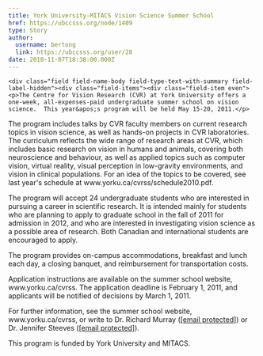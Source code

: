 ```yaml
---
title: York University-MITACS Vision Science Summer School  
href: https://ubccsss.org/node/1409
type: Story
author:
  username: bertong
  link: https://ubccsss.org/user/28
date: 2010-11-07T18:38:00.000Z
---
```



    <div class="field field-name-body field-type-text-with-summary field-label-hidden"><div class="field-items"><div class="field-item even"><p>The Centre for Vision Research (CVR) at York University offers a one-week, all-expenses-paid undergraduate summer school on vision science.  This year&apos;s program will be held May 15-20, 2011.</p>
<p>The program includes talks by CVR faculty members on current research topics in vision science, as well as hands-on projects in CVR laboratories.  The curriculum reflects the wide range of research areas at CVR, which includes basic research on vision in humans and animals, covering both neuroscience and behaviour, as well as applied topics such as computer vision, virtual reality, visual perception in low-gravity environments, and vision in clinical populations.  For an idea of the topics to be covered, see last year&apos;s schedule at www.yorku.ca/cvrss/schedule2010.pdf.</p>
<p>The program will accept 24 undergraduate students who are interested in pursuing a career in scientific research.  It is intended mainly for students who are planning to apply to graduate school in the fall of 2011 for admission in 2012, and who are interested in investigating vision science as a possible area of research.  Both Canadian and international students are encouraged to apply.</p>
<p>The program provides on-campus accommodations, breakfast and lunch each day, a closing banquet, and reimbursement for transportation costs.</p>
<p>Application instructions are available on the summer school website, www.yorku.ca/cvrss.  The application deadline is February 1, 2011, and applicants will be notified of decisions by March 1, 2011.</p>
<p>For further information, see the summer school website, www.yorku.ca/cvrss, or write to Dr. Richard Murray (<a href="/cdn-cgi/l/email-protection" class="__cf_email__" data-cfemail="097b6f644970667b627c276a68">[email&#xA0;protected]</a>) or Dr. Jennifer Steeves (<a href="/cdn-cgi/l/email-protection" class="__cf_email__" data-cfemail="691a1d0c0c1f0c1a2910061b021c470a08">[email&#xA0;protected]</a>).</p>
<p>This program is funded by York University and MITACS.</p>
</div></div></div>    <footer>
          </footer>
    
